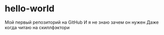 # hello-world
Мой первый репозиторий на GitHub
И я не знаю зачем он нужен
Даже когда читаю на скиллфэктори
